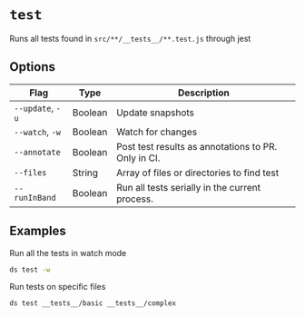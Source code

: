 # `test`

Runs all tests found in `src/**/__tests__/**.test.js` through jest

## Options

| Flag | Type | Description |
| - | - | - |
| `--update`, `-u` | Boolean | Update snapshots |
| `--watch`, `-w` | Boolean | Watch for changes |
| `--annotate` | Boolean | Post test results as annotations to PR. Only in CI. |
| `--files` | String | Array of files or directories to find test |
| `--runInBand` | Boolean | Run all tests serially in the current process. |

## Examples

Run all the tests in watch mode

 ```sh
ds test -w
```

Run tests on specific files

 ```sh
ds test __tests__/basic __tests__/complex
```

